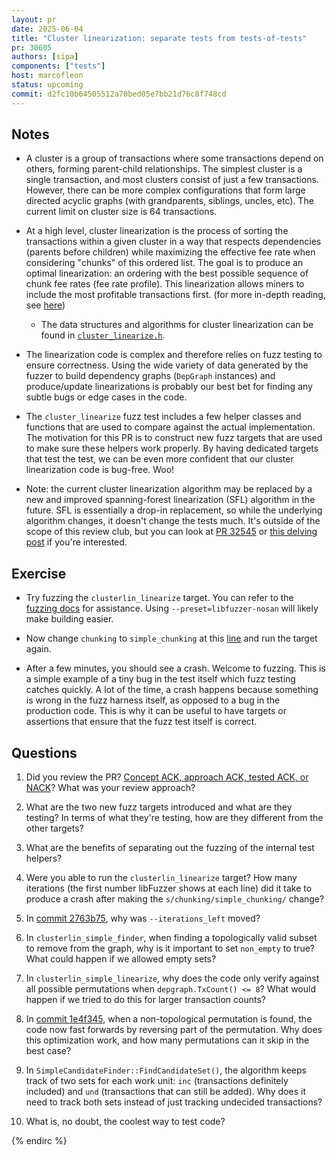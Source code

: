 ```yaml
---
layout: pr
date: 2025-06-04
title: "Cluster linearization: separate tests from tests-of-tests"
pr: 30605
authors: [sipa]
components: ["tests"]
host: marcofleon
status: upcoming
commit: d2fc10b64505512a70bed05e7bb21d76c8f748cd
---
```


## Notes

- A cluster is a group of transactions where some transactions depend on others, forming parent-child relationships. The simplest cluster is a single transaction, and most clusters consist of just a few transactions. However, there can be more complex configurations that form large directed acyclic graphs (with grandparents, siblings, uncles, etc). The current limit on cluster size is 64 transactions.

- At a high level, cluster linearization is the process of sorting the transactions within a given cluster in a way that respects dependencies (parents before children) while maximizing the effective fee rate when considering "chunks" of this ordered list. The goal is to produce an optimal linearization: an ordering with the best possible sequence of chunk fee rates (fee rate profile). This linearization allows miners to include the most profitable transactions first. (for more in-depth reading, see [here](https://delvingbitcoin.org/t/how-to-linearize-your-cluster/303))
    - The data structures and algorithms for cluster linearization can be found in [`cluster_linearize.h`](https://github.com/bitcoin/bitcoin/blob/master/src/cluster_linearize.h). 

- The linearization code is complex and therefore relies on fuzz testing to ensure correctness. Using the wide variety of data generated by the fuzzer to build dependency graphs (`DepGraph` instances) and produce/update linearizations is probably our best bet for finding any subtle bugs or edge cases in the code.

- The `cluster_linearize` fuzz test includes a few helper classes and functions that are used to compare against the actual implementation. The motivation for this PR is to construct new fuzz targets that are used to make sure these helpers work properly. By having dedicated targets that test the test, we can be even more confident that our cluster linearization code is bug-free. Woo!

- Note: the current cluster linearization algorithm may be replaced by a new and improved spanning-forest linearization (SFL) algorithm in the future. SFL is essentially a drop-in replacement, so while the underlying algorithm changes, it doesn't change the tests much. It's outside of the scope of this review club, but you can look at [PR 32545](https://github.com/bitcoin/bitcoin/pull/32545) or [this delving post](https://delvingbitcoin.org/t/spanning-forest-cluster-linearization/1419) if you're interested. 

## Exercise

- Try fuzzing the `clusterlin_linearize` target. You can refer to the [fuzzing docs](https://github.com/bitcoin/bitcoin/blob/master/doc/fuzzing.md) for assistance. Using `--preset=libfuzzer-nosan` will likely make building easier.

- Now change `chunking` to `simple_chunking` at this [line](https://github.com/bitcoin-core-review-club/bitcoin/blob/d2fc10b64505512a70bed05e7bb21d76c8f748cd/src/test/fuzz/cluster_linearize.cpp#L1104) and run the target again.

- After a few minutes, you should see a crash. Welcome to fuzzing. This is a simple example of a tiny bug in the test itself which fuzz testing catches quickly. A lot of the time, a crash happens because something is wrong in the fuzz harness itself, as opposed to a bug in the production code. This is why it can be useful to have targets or assertions that ensure that the fuzz test itself is correct.


## Questions

1. Did you review the PR? [Concept ACK, approach ACK, tested ACK, or NACK](https://github.com/bitcoin/bitcoin/blob/master/CONTRIBUTING.md#peer-review)? What was your review approach?

2. What are the two new fuzz targets introduced and what are they testing? In terms of what they're testing, how are they different from the other targets?

3. What are the benefits of separating out the fuzzing of the internal test helpers?

4. Were you able to run the `clusterlin_linearize` target? How many iterations (the first number libFuzzer shows at each line) did it take to produce a crash after making the `s/chunking/simple_chunking/` change?

5. In [commit 2763b75](https://github.com/bitcoin-core-review-club/bitcoin/commit/2763b753c7974c877659fdfa1cfcb6a09e2cd2ac), why was `--iterations_left` moved?

6. In `clusterlin_simple_finder`, when finding a topologically valid subset to remove from the graph, why is it important to set `non_empty` to true? What could happen if we allowed empty sets?

7. In `clusterlin_simple_linearize`, why does the code only verify against all possible permutations when `depgraph.TxCount() <= 8`? What would happen if we tried to do this for larger transaction counts?

8. In [commit 1e4f345](https://github.com/bitcoin-core-review-club/bitcoin/commit/1e4f3452a980744ece8a57bf46c35f44e2aa83a0), when a non-topological permutation is found, the code now fast forwards by reversing part of the permutation. Why does this optimization work, and how many permutations can it skip in the best case?

9. In `SimpleCandidateFinder::FindCandidateSet()`, the algorithm keeps track of two sets for each work unit: `inc` (transactions definitely included) and `und` (transactions that can still be added). Why does it need to track both sets instead of just tracking undecided transactions?

10. What is, no doubt, the coolest way to test code?


<!-- TODO: After a meeting, uncomment and add meeting log between the irc tags
## Meeting Log

### Meeting 1

{% irc %}
-->
<!-- TODO: For additional meetings, add the logs to the same irc block. This ensures line numbers keep increasing, avoiding hyperlink conflicts for identical line numbers across meetings.

### Meeting 2

-->
{% endirc %}
